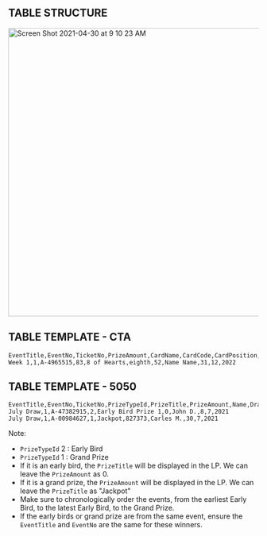 ## TABLE STRUCTURE

<img width="581" alt="Screen Shot 2021-04-30 at 9 10 23 AM" src="https://user-images.githubusercontent.com/74011624/116699711-e60f9680-a993-11eb-9535-f9bac0de05b6.png">

## TABLE TEMPLATE - CTA

```csv
EventTitle,EventNo,TicketNo,PrizeAmount,CardName,CardCode,CardPosition,Name,DrawDay,DrawMonth,DrawYear     
Week 1,1,A-4965515,83,8 of Hearts,eighth,52,Name Name,31,12,2022
```

## TABLE TEMPLATE - 5050

```csv
EventTitle,EventNo,TicketNo,PrizeTypeId,PrizeTitle,PrizeAmount,Name,DrawDay,DrawMonth,DrawYear
July Draw,1,A-47382915,2,Early Bird Prize 1,0,John D.,8,7,2021
July Draw,1,A-00984627,1,Jackpot,827373,Carles M.,30,7,2021
```

Note:
- `PrizeTypeId` 2 : Early Bird
- `PrizeTypeId` 1 : Grand Prize
- If it is an early bird, the `PrizeTitle` will be displayed in the LP. We can leave the `PrizeAmount` as 0.
- If it is a grand prize, the `PrizeAmount` will be displayed in the LP. We can leave the `PrizeTitle` as "Jackpot"
- Make sure to chronologically order the events, from the earliest Early Bird, to the latest Early Bird, to the Grand Prize.
- If the early birds or grand prize are from the same event, ensure the `EventTitle` and `EventNo` are the same for these winners.
